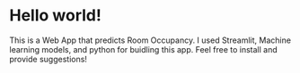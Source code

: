 # Hello world!
This is a Web App that predicts Room Occupancy.
I used Streamlit, Machine learning models, and python for buidling this app.
Feel free to install and provide suggestions!
